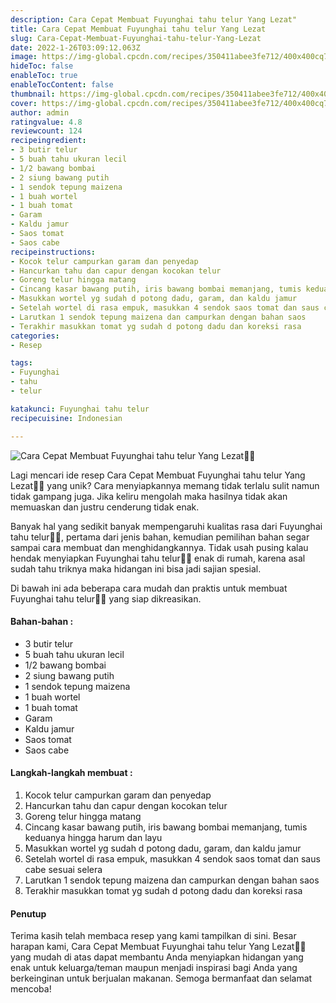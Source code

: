 ```yaml
---
description: Cara Cepat Membuat Fuyunghai tahu telur Yang Lezat"
title: Cara Cepat Membuat Fuyunghai tahu telur Yang Lezat
slug: Cara-Cepat-Membuat-Fuyunghai-tahu-telur-Yang-Lezat
date: 2022-1-26T03:09:12.063Z
image: https://img-global.cpcdn.com/recipes/350411abee3fe712/400x400cq70/photo.jpg
hideToc: false
enableToc: true
enableTocContent: false
thumbnail: https://img-global.cpcdn.com/recipes/350411abee3fe712/400x400cq70/photo.jpg
cover: https://img-global.cpcdn.com/recipes/350411abee3fe712/400x400cq70/photo.jpg
author: admin
ratingvalue: 4.8
reviewcount: 124
recipeingredient:
- 3 butir telur
- 5 buah tahu ukuran lecil
- 1/2 bawang bombai
- 2 siung bawang putih
- 1 sendok tepung maizena
- 1 buah wortel
- 1 buah tomat
- Garam
- Kaldu jamur
- Saos tomat
- Saos cabe
recipeinstructions:
- Kocok telur campurkan garam dan penyedap
- Hancurkan tahu dan capur dengan kocokan telur
- Goreng telur hingga matang
- Cincang kasar bawang putih, iris bawang bombai memanjang, tumis keduanya hingga harum dan layu
- Masukkan wortel yg sudah d potong dadu, garam, dan kaldu jamur
- Setelah wortel di rasa empuk, masukkan 4 sendok saos tomat dan saus cabe sesuai selera
- Larutkan 1 sendok tepung maizena dan campurkan dengan bahan saos
- Terakhir masukkan tomat yg sudah d potong dadu dan koreksi rasa
categories:
- Resep

tags:
- Fuyunghai
- tahu
- telur

katakunci: Fuyunghai tahu telur
recipecuisine: Indonesian

---
```


![Cara Cepat Membuat Fuyunghai tahu telur Yang Lezat👩‍🍳](https://img-global.cpcdn.com/recipes/350411abee3fe712/400x400cq70/photo.jpg)

Lagi mencari ide resep Cara Cepat Membuat Fuyunghai tahu telur Yang Lezat👩‍🍳 yang unik? Cara menyiapkannya memang tidak terlalu sulit namun tidak gampang juga. Jika keliru mengolah maka hasilnya tidak akan memuaskan dan justru cenderung tidak enak.

Banyak hal yang sedikit banyak mempengaruhi kualitas rasa dari Fuyunghai tahu telur👩‍🍳, pertama dari jenis bahan, kemudian pemilihan bahan segar sampai cara membuat dan menghidangkannya. Tidak usah pusing kalau hendak menyiapkan Fuyunghai tahu telur👩‍🍳 enak di rumah, karena asal sudah tahu triknya maka hidangan ini bisa jadi sajian spesial.

Di bawah ini ada beberapa cara mudah dan praktis untuk membuat Fuyunghai tahu telur👩‍🍳 yang siap dikreasikan.

<!--inarticleads1-->

#### Bahan-bahan :

- 3 butir telur
- 5 buah tahu ukuran lecil
- 1/2 bawang bombai
- 2 siung bawang putih
- 1 sendok tepung maizena
- 1 buah wortel
- 1 buah tomat
- Garam
- Kaldu jamur
- Saos tomat
- Saos cabe

<!--inarticleads2-->

#### Langkah-langkah membuat :

1. Kocok telur campurkan garam dan penyedap
1. Hancurkan tahu dan capur dengan kocokan telur
1. Goreng telur hingga matang
1. Cincang kasar bawang putih, iris bawang bombai memanjang, tumis keduanya hingga harum dan layu
1. Masukkan wortel yg sudah d potong dadu, garam, dan kaldu jamur
1. Setelah wortel di rasa empuk, masukkan 4 sendok saos tomat dan saus cabe sesuai selera
1. Larutkan 1 sendok tepung maizena dan campurkan dengan bahan saos
1. Terakhir masukkan tomat yg sudah d potong dadu dan koreksi rasa

#### Penutup

Terima kasih telah membaca resep yang kami tampilkan di sini. Besar harapan kami, Cara Cepat Membuat Fuyunghai tahu telur Yang Lezat👩‍🍳 yang mudah di atas dapat membantu Anda menyiapkan hidangan yang enak untuk keluarga/teman maupun menjadi inspirasi bagi Anda yang berkeinginan untuk berjualan makanan. Semoga bermanfaat dan selamat mencoba!